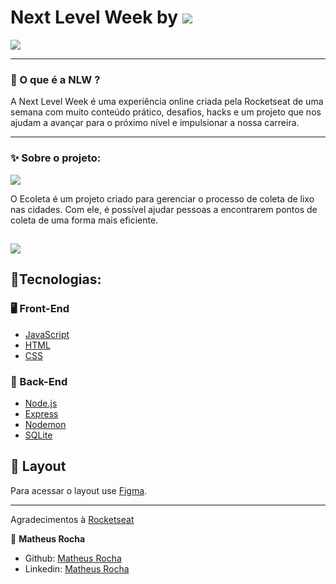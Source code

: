 # Next Level Week by ![](https://github.com/rosooares/nextlevelweek/raw/master/assets/rocketseat.svg?sanitize=true)

![](https://github.com/rosooares/nextlevelweek/raw/master/assets/logo-nlw.svg?sanitize=true)

----------
### 🤔  O que é a NLW ?

A Next Level Week é uma experiência online criada pela Rocketseat de uma semana com muito conteúdo prático, desafios, hacks e um projeto que nos ajudam a avançar para o próximo nível e impulsionar a nossa carreira.

----------
### ✨  Sobre o projeto:
![](https://github.com/rosooares/nextlevelweek/raw/master/assets/logo.svg?sanitize=true)

O Ecoleta é um projeto criado para gerenciar o processo de coleta de lixo nas cidades. Com ele, é possível ajudar pessoas a encontrarem pontos de coleta de uma forma mais eficiente.

![](https://github.com/rosooares/nextlevelweek/raw/master/assets/1.png)
----------

## 🚀Tecnologias:

### 🖥  Front-End

-   [JavaScript](https://developer.mozilla.org/pt-BR/docs/Web/JavaScript)
-   [HTML](https://developer.mozilla.org/pt-BR/docs/Web/HTML)
-   [CSS](https://developer.mozilla.org/pt-BR/docs/Web/CSS)

### 🤖  Back-End

-   [Node.js](https://nodejs.org/en/)
-   [Express](https://expressjs.com/pt-br/)
-   [Nodemon](https://nodemon.io/)
-   [SQLite](https://www.sqlite.org/index.html)

## 🔖  Layout

Para acessar o layout use [Figma](https://www.figma.com/file/1SxgOMojOB2zYT0Mdk28lB/?viewer=1&node-id=).

----------
Agradecimentos à  [Rocketseat](https://rocketseat.com.br/)

👤  **Matheus Rocha**

-   Github:  [Matheus Rocha](https://github.com/matheus-rochaa)
-   Linkedin:  [Matheus Rocha](https://www.linkedin.com/in/matheus-douglas-538793171/)